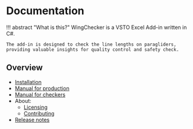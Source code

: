 # Documentation

!!! abstract "What is this?"
    WingChecker is a VSTO Excel Add-in written in C#.

    The add-in is designed to check the line lengths on paragliders, providing valuable insights for quality control and safety check.

## Overview

- [Installation](installation/installation.md)
- [Manual for production](manual/manual_production.md)
- [Manual for checkers](manual/manual.md)
- About:
    - [Licensing](about/license.md)
    - [Contributing](about/contributing.md)
- [Release notes](about/release_notes.md)